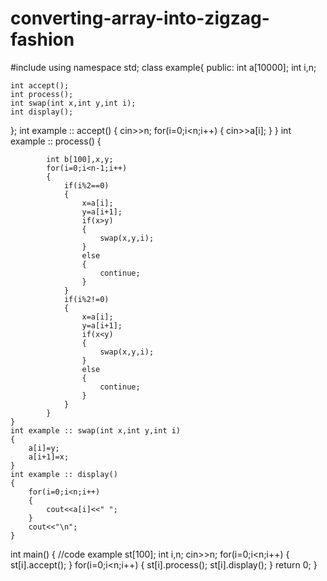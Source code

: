 # converting-array-into-zigzag-fashion

#include <iostream>
using namespace std;
class example{
    public:
    int a[10000];
    int i,n;
    
    int accept();
    int process();
    int swap(int x,int y,int i);
    int display();
    
};
    int example :: accept()
    {
            cin>>n;
            for(i=0;i<n;i++)
            {
                cin>>a[i];
            }
    }
    int example :: process()
    {
        
            int b[100],x,y;
            for(i=0;i<n-1;i++)
            {
                if(i%2==0)
                {
                    x=a[i];
                    y=a[i+1];
                    if(x>y)
                    {
                        swap(x,y,i);
                    }
                    else
                    {
                        continue;
                    }
                }
                if(i%2!=0)
                {
                    x=a[i];
                    y=a[i+1];
                    if(x<y)
                    {
                        swap(x,y,i);
                    }
                    else
                    {
                        continue;
                    }
                }
            }
    }
    int example :: swap(int x,int y,int i)
    {
        a[i]=y;
        a[i+1]=x;
    }
    int example :: display()
    {
        for(i=0;i<n;i++)
        {
            cout<<a[i]<<" ";
        }
        cout<<"\n";
    }
int main() {
	//code
	example st[100];
	int i,n;
	cin>>n;
	for(i=0;i<n;i++)
	{
	st[i].accept();
	}
	for(i=0;i<n;i++)
	{
	st[i].process();
	st[i].display();
	}
	return 0;
}
